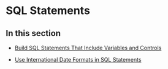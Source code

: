 
# SQL Statements

## In this section


-  [Build SQL Statements That Include Variables and Controls](1dfad766-035b-7f40-0591-c3c820d46b16.md)
    
-  [Use International Date Formats in SQL Statements](b3ca8423-b15a-3934-ed8e-4129f0bf9700.md)
    
